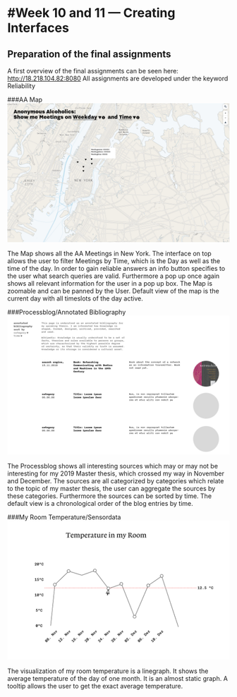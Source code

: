 #Week 10 and 11 — Creating Interfaces
==========================

## Preparation of the final assignments

A first overview of the final assignments can be seen here: http://18.218.104.82:8080
All assignments are developed under the keyword Reliability



###AA Map
![alt text](./map.jpg)

The Map shows all the AA Meetings in New York. The interface on top allows the user to filter Meetings by Time, which is the Day as well as the time of the day.
In order to gain reliable answers an info button specifies to the user what search queries are valid. Furthermore a pop up once again shows all relevant information for the user in a pop up box.
The Map is zoomable and can be panned by the User. Default view of the map is the current day with all timeslots of the day active.



###Processblog/Annotated Bibliography
![alt text](./pb.jpg)

The Processblog shows all interesting sources which may or may not be interesting for my 2019 Master thesis, which crossed my way in November and December. 
The sources are all categorized by categories which relate to the topic of my master thesis, the user can aggregate the sources by these categories. Furthermore the sources can be sorted by time.
The default view is a chronological order of the blog entries by time. 



###My Room Temperature/Sensordata
![alt text](./sensor.jpg)

The visualization of my room temperature is a linegraph. It shows the average temperature of the day of one month. It is an almost static graph. A tooltip allows the user to get the exact average temperature.